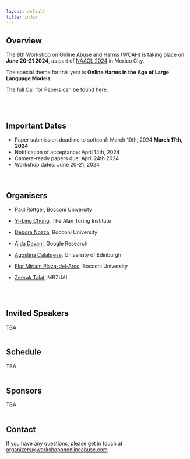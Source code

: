 ```yaml
---
layout: default
title: index
---
```


## Overview

The 8th Workshop on Online Abuse and Harms (WOAH) is taking place on **June 20-21 2024**, as part of [NAACL 2024](https://2024.naacl.org/) in Mexico City.

The special theme for this year is **Online Harms in the Age of Large Language Models**.

The full Call for Papers can be found [here](https://www.workshopononlineabuse.com/cfp.html).

<br/><br/>

## Important Dates
- Paper submission deadline to softconf: <s>March 10th, 2024</s> **March 17th, 2024**<br/>
- Notification of acceptance: April 14th, 2024<br/>
- Camera-ready papers due: April 24th 2024<br/>
- Workshop dates: June 20-21, 2024<br/>
<br/><br/>

## Organisers

- <p><a href="https://paulrottger.com/">Paul Röttger</a>, Bocconi University</p>
- <p><a href="https://yilingchung.github.io/">Yi-Ling Chung</a>, The Alan Turing Institute</p>
- <p><a href="https://deboranozza.com/">Debora Nozza</a>, Bocconi University</p>
- <p><a href="https://aidamd.github.io/">Aida Davani</a>, Google Research</p>
- <p><a href="https://ago3.github.io/">Agostina Calabrese</a>, University of Edinburgh</p>
- <p><a href="https://fmplaza.github.io/">Flor Miriam Plaza-del-Arco</a>, Bocconi University</p>
- <p><a href="https://zeeraktalat.github.io/">Zeerak Talat</a>, MBZUAI</p>

<br/><br/>

## Invited Speakers
TBA
<br/><br/>

## Schedule
TBA
<br/><br/>

## Sponsors
TBA
<br/><br/>


## Contact
If you have any questions, please get in touch at <a href="mailto:organizers@workshopononlineabuse.com">organizers@workshopononlineabuse.com</a>
